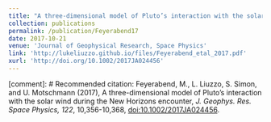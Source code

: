 ```yaml
---
title: "A three-dimensional model of Pluto’s interaction with the solar wind during the New Horizons encounter"
collection: publications
permalink: /publication/Feyerabend17
date: 2017-10-21
venue: 'Journal of Geophysical Research, Space Physics'
link: 'http://lukeliuzzo.github.io/files/Feyerabend_etal_2017.pdf'
xurl: 'http://doi.org/10.1002/2017JA024456'
---
```


[comment]: # Recommended citation: Feyerabend, M., L. Liuzzo, S. Simon, and U. Motschmann (2017), A three-dimensional model of Pluto’s interaction with the solar wind during the New Horizons encounter, <i>J. Geophys. Res. Space Physics, 122</i>, 10,356-10,368, [doi:10.1002/2017JA024456](https://doi.org/10.1002/2017JA024456).
